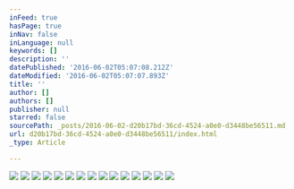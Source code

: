 ```yaml
---
inFeed: true
hasPage: true
inNav: false
inLanguage: null
keywords: []
description: ''
datePublished: '2016-06-02T05:07:08.212Z'
dateModified: '2016-06-02T05:07:07.893Z'
title: ''
author: []
authors: []
publisher: null
starred: false
sourcePath: _posts/2016-06-02-d20b17bd-36cd-4524-a0e0-d3448be56511.md
url: d20b17bd-36cd-4524-a0e0-d3448be56511/index.html
_type: Article

---
```

![](https://the-grid-user-content.s3-us-west-2.amazonaws.com/b1fa6c3a-c111-473e-9440-386fa633f91b.jpg)
![](https://the-grid-user-content.s3-us-west-2.amazonaws.com/f9491697-9b9c-4731-9bb6-7ac17c7cc612.jpg)
![](https://the-grid-user-content.s3-us-west-2.amazonaws.com/58e9f0a5-d4bd-47e6-943e-8c3439894082.jpg)
![](https://the-grid-user-content.s3-us-west-2.amazonaws.com/f5e0898a-459a-474d-ad8e-bf31a655b164.jpg)
![](https://the-grid-user-content.s3-us-west-2.amazonaws.com/4f190c93-ab38-474f-b797-80981e130747.jpg)
![](https://the-grid-user-content.s3-us-west-2.amazonaws.com/cec35b2f-7c46-4926-96a7-bae5c471a117.jpg)
![](https://the-grid-user-content.s3-us-west-2.amazonaws.com/ab79d8f1-dbd9-4ca2-ac26-3c0b87337041.jpg)
![](https://the-grid-user-content.s3-us-west-2.amazonaws.com/33b73a73-65e4-47ca-9007-e73c8a996d12.jpg)
![](https://the-grid-user-content.s3-us-west-2.amazonaws.com/06ff1335-c745-410a-92e0-af34e661e466.jpg)
![](https://the-grid-user-content.s3-us-west-2.amazonaws.com/dd63f1f9-eba0-43e5-b8af-beaa34d1390c.jpg)
![](https://the-grid-user-content.s3-us-west-2.amazonaws.com/07154125-c9d6-4273-a7d3-a85930b5baef.jpg)
![](https://the-grid-user-content.s3-us-west-2.amazonaws.com/29b80069-979b-4be5-93a2-11db3835e6e3.jpg)
![](https://the-grid-user-content.s3-us-west-2.amazonaws.com/f17b5fab-fe4f-4d96-9fd3-87ba1015057a.jpg)
![](https://the-grid-user-content.s3-us-west-2.amazonaws.com/67c55635-0c60-43e6-b210-153da22aa74d.jpg)
![](https://the-grid-user-content.s3-us-west-2.amazonaws.com/afd6115d-6c46-4ed3-a699-3a00e419445f.jpg)